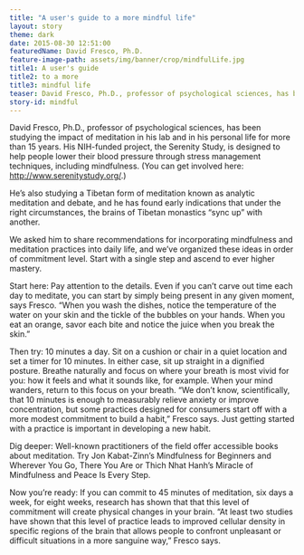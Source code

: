 ```yaml
---
title: "A user's guide to a more mindful life"
layout: story
theme: dark
date: 2015-08-30 12:51:00
featuredName: David Fresco, Ph.D.
feature-image-path: assets/img/banner/crop/mindfulLife.jpg
title1: A user's guide
title2: to a more
title3: mindful life
teaser: David Fresco, Ph.D., professor of psychological sciences, has been studying the impact of meditation in his lab and in his personal life for more than 15 years.
story-id: mindful
---
```


David Fresco, Ph.D., professor of psychological sciences, has been studying the impact of meditation in his lab and in his personal life for more than 15 years. His NIH-funded project, the Serenity Study, is designed to help people lower their blood pressure through stress management techniques, including mindfulness. (You can get involved here: http://www.serenitystudy.org/.)

He’s also studying a Tibetan form of meditation known as analytic meditation and debate, and he has found early indications that under the right circumstances, the brains of Tibetan monastics “sync up” with another.

We asked him to share recommendations for incorporating mindfulness and meditation practices into daily life, and we’ve organized these ideas in order of commitment level. Start with a single step and ascend to ever higher mastery.

Start here: Pay attention to the details. Even if you can’t carve out time each day to meditate, you can start by simply being present in any given moment, says Fresco. “When you wash the dishes, notice the temperature of the water on your skin and the tickle of the bubbles on your hands. When you eat an orange, savor each bite and notice the juice when you break the skin.”

Then try: 10 minutes a day. Sit on a cushion or chair in a quiet location and set a timer for 10 minutes. In either case, sit up straight in a dignified posture. Breathe naturally and focus on where your breath is most vivid for you: how it feels and what it sounds like, for example. When your mind wanders, return to this focus on your breath. “We don’t know, scientifically, that 10 minutes is enough to measurably relieve anxiety or improve concentration, but some practices designed for consumers start off with a more modest commitment to build a habit,” Fresco says. Just getting started with a practice is important in developing a new habit.

Dig deeper: Well-known practitioners of the field offer accessible books about meditation. Try Jon Kabat-Zinn’s Mindfulness for Beginners and Wherever You Go, There You Are or Thich Nhat Hanh’s Miracle of Mindfulness and Peace Is Every Step.

Now you’re ready: If you can commit to 45 minutes of meditation, six days a week, for eight weeks, research has shown that that this level of commitment will create physical changes in your brain. “At least two studies have shown that this level of practice leads to improved cellular density in specific regions of the brain that allows people to confront unpleasant or difficult situations in a more sanguine way,” Fresco says.
